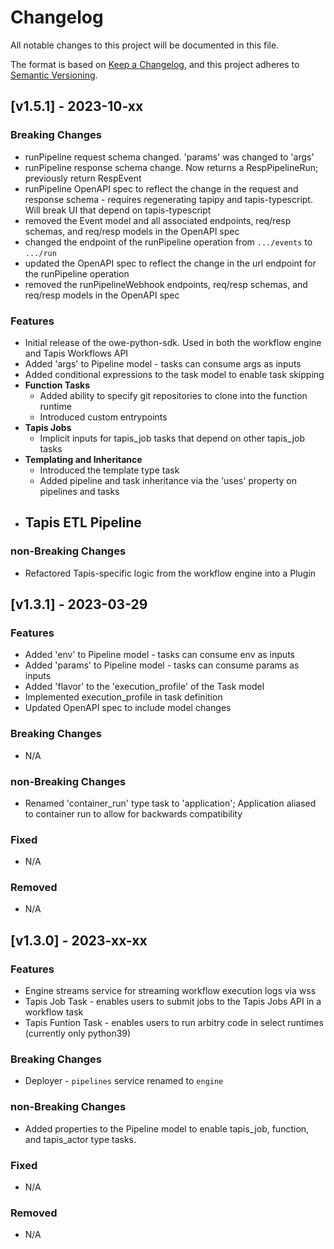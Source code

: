 # Changelog
All notable changes to this project will be documented in this file.

The format is based on [Keep a Changelog](https://keepachangelog.com/en/1.0.0/),
and this project adheres to [Semantic Versioning](https://semver.org/spec/v2.0.0.html).

## [v1.5.1] - 2023-10-xx

### Breaking Changes
- runPipeline request schema changed. 'params' was changed to 'args'
- runPipeline response schema change. Now returns a RespPipelineRun; previously return RespEvent
- runPipeline OpenAPI spec to reflect the change in the request and response schema - requires regenerating tapipy and tapis-typescript. Will break UI that depend on tapis-typescript
- removed the Event model and all associated endpoints, req/resp schemas, and req/resp models in the OpenAPI spec 
- changed the endpoint of the runPipeline operation from `.../events` to `.../run`
- updated the OpenAPI spec to reflect the change in the url endpoint for the runPipeline operation
- removed the runPipelineWebhook endpoints, req/resp schemas, and req/resp models in the OpenAPI spec

### Features
- Initial release of the owe-python-sdk. Used in both the workflow engine and Tapis Workflows API
- Added 'args' to Pipeline model - tasks can consume args as inputs
- Added conditional expressions to the task model to enable task skipping
- **Function Tasks**
    - Added ability to specify git repositories to clone into the function runtime
    - Introduced custom entrypoints
- **Tapis Jobs**
    - Implicit inputs for tapis_job tasks that depend on other tapis_job tasks
- **Templating and Inheritance**
    - Introduced the template type task
    - Added pipeline and task inheritance via the 'uses' property on pipelines and tasks
- **Tapis ETL Pipeline**
    - 

### non-Breaking Changes
- Refactored Tapis-specific logic from the workflow engine into a Plugin

## [v1.3.1] - 2023-03-29

### Features
- Added 'env' to Pipeline model - tasks can consume env as inputs
- Added 'params' to Pipeline model - tasks can consume params as inputs
- Added 'flavor' to the 'execution_profile' of the Task model
- Implemented execution_profile in task definition
- Updated OpenAPI spec to include model changes

### Breaking Changes
- N/A

### non-Breaking Changes
- Renamed 'container_run' type task to 'application'; Application aliased to container run to allow for backwards compatibility

### Fixed
- N/A

### Removed
- N/A

## [v1.3.0] - 2023-xx-xx

### Features
- Engine streams service for streaming workflow execution logs via wss
- Tapis Job Task - enables users to submit jobs to the Tapis Jobs API in a workflow task
- Tapis Funtion Task - enables users to run arbitry code in select runtimes (currently only python39) 

### Breaking Changes
- Deployer - `pipelines` service renamed to `engine`

### non-Breaking Changes
- Added properties to the Pipeline model to enable tapis_job, function, and tapis_actor type tasks.

### Fixed
- N/A

### Removed
- N/A

